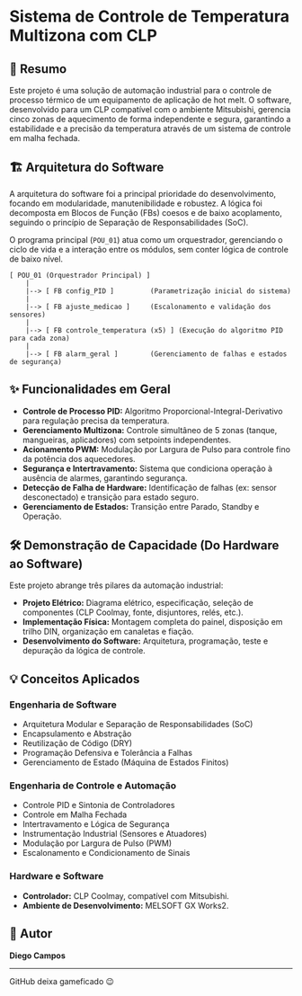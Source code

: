 # Sistema de Controle de Temperatura Multizona com CLP

## 📄 Resumo
Este projeto é uma solução de automação industrial para o controle de processo térmico de um equipamento de aplicação de hot melt. O software, desenvolvido para um CLP compatível com o ambiente Mitsubishi, gerencia cinco zonas de aquecimento de forma independente e segura, garantindo a estabilidade e a precisão da temperatura através de um sistema de controle em malha fechada.

## 🏗️ Arquitetura do Software
A arquitetura do software foi a principal prioridade do desenvolvimento, focando em modularidade, manutenibilidade e robustez. A lógica foi decomposta em Blocos de Função (FBs) coesos e de baixo acoplamento, seguindo o princípio de Separação de Responsabilidades (SoC).

O programa principal (`POU_01`) atua como um orquestrador, gerenciando o ciclo de vida e a interação entre os módulos, sem conter lógica de controle de baixo nível.

```
[ POU_01 (Orquestrador Principal) ]
    |
    |--> [ FB config_PID ]         (Parametrização inicial do sistema)
    |
    |--> [ FB ajuste_medicao ]     (Escalonamento e validação dos sensores)
    |
    |--> [ FB controle_temperatura (x5) ] (Execução do algoritmo PID para cada zona)
    |
    |--> [ FB alarm_geral ]        (Gerenciamento de falhas e estados de segurança)
```

## ✨ Funcionalidades em Geral
- **Controle de Processo PID:** Algoritmo Proporcional-Integral-Derivativo para regulação precisa da temperatura.
- **Gerenciamento Multizona:** Controle simultâneo de 5 zonas (tanque, mangueiras, aplicadores) com setpoints independentes.
- **Acionamento PWM:** Modulação por Largura de Pulso para controle fino da potência dos aquecedores.
- **Segurança e Intertravamento:** Sistema que condiciona operação à ausência de alarmes, garantindo segurança.
- **Detecção de Falha de Hardware:** Identificação de falhas (ex: sensor desconectado) e transição para estado seguro.
- **Gerenciamento de Estados:** Transição entre Parado, Standby e Operação.

## 🛠️ Demonstração de Capacidade (Do Hardware ao Software)
Este projeto abrange três pilares da automação industrial:
- **Projeto Elétrico:** Diagrama elétrico, especificação, seleção de componentes (CLP Coolmay, fonte, disjuntores, relés, etc.).
- **Implementação Física:** Montagem completa do painel, disposição em trilho DIN, organização em canaletas e fiação.
- **Desenvolvimento do Software:** Arquitetura, programação, teste e depuração da lógica de controle.

## 💡 Conceitos Aplicados

### Engenharia de Software
- Arquitetura Modular e Separação de Responsabilidades (SoC)
- Encapsulamento e Abstração
- Reutilização de Código (DRY)
- Programação Defensiva e Tolerância a Falhas
- Gerenciamento de Estado (Máquina de Estados Finitos)

### Engenharia de Controle e Automação
- Controle PID e Sintonia de Controladores
- Controle em Malha Fechada
- Intertravamento e Lógica de Segurança
- Instrumentação Industrial (Sensores e Atuadores)
- Modulação por Largura de Pulso (PWM)
- Escalonamento e Condicionamento de Sinais

### Hardware e Software
- **Controlador:** CLP Coolmay, compatível com Mitsubishi.
- **Ambiente de Desenvolvimento:** MELSOFT GX Works2.

## 👤 Autor
**Diego Campos**

---
GitHub deixa gameficado 😉
